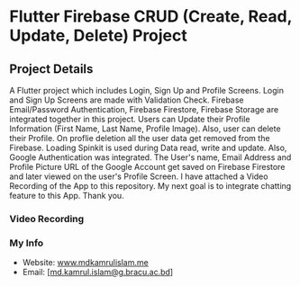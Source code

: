 # Flutter Firebase CRUD (Create, Read, Update, Delete) Project

## Project Details

A Flutter project which includes Login, Sign Up and Profile Screens. Login and Sign Up Screens are made with Validation Check. Firebase Email/Password Authentication, Firebase Firestore, Firebase Storage are integrated together in this project. Users can Update their Profile Information (First Name, Last Name, Profile Image). Also, user can delete their Profile. On proflie deletion all the user data get removed from the Firebase. Loading Spinkit is used during Data read, write and update. Also, Google Authentication was integrated. The User's name, Email Address and Profile Picture URL of the Google Account get saved on Firebase Firestore and later viewed on the user's Profile Screen. I have attached a Video Recording of the App to this repository.
My next goal is to integrate chatting feature to this App. Thank you.  

### Video Recording

### My Info

- Website: www.mdkamrulislam.me
- Email: [md.kamrul.islam@g.bracu.ac.bd]
